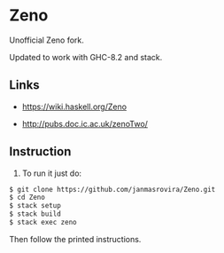 # Zeno
Unofficial Zeno fork.

Updated to work with GHC-8.2 and stack.

## Links
* https://wiki.haskell.org/Zeno

* http://pubs.doc.ic.ac.uk/zenoTwo/

## Instruction
1) To run it just do:
```sh
$ git clone https://github.com/janmasrovira/Zeno.git
$ cd Zeno
$ stack setup
$ stack build
$ stack exec zeno
```
Then follow the printed instructions.
